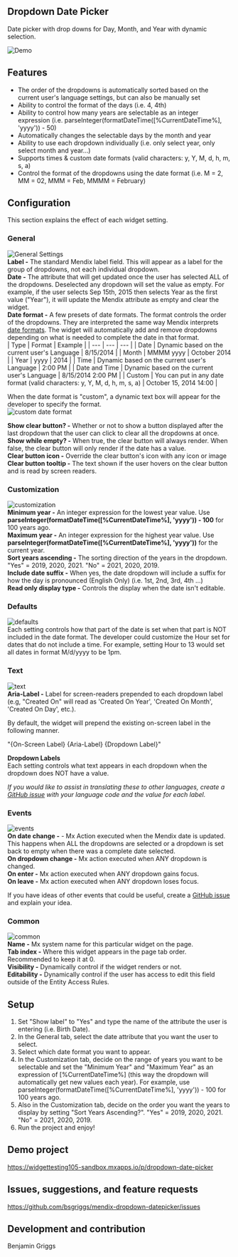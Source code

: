 ## Dropdown Date Picker

Date picker with drop downs for Day, Month, and Year with dynamic selection.

![Demo](https://github.com/bsgriggs/dropdowndatepicker/blob/media/demo.png)

## Features

-   The order of the dropdowns is automatically sorted based on the current user's language settings, but can also be
    manually set
-   Ability to control the format of the days (i.e. 4, 4th)
-   Ability to control how many years are selectable as an integer expression (i.e.
    parseInteger(formatDateTime([%CurrentDateTime%], 'yyyy')) - 50)
-   Automatically changes the selectable days by the month and year
-   Ability to use each dropdown individually (i.e. only select year, only select month and year...)
-   Supports times & custom date formats (valid characters: y, Y, M, d, h, m, s, a)
-   Control the format of the dropdowns using the date format (i.e. M = 2, MM = 02, MMM = Feb, MMMM = February)

## Configuration
This section explains the effect of each widget setting.

### General
![General Settings](https://github.com/bsgriggs/dropdowndatepicker/blob/media/general_settings.png)  
**Label -** The standard Mendix label field. This will appear as a label for the group of dropdowns, not each individual
dropdown.  
**Date -** The attribute that will get updated once the user has selected ALL of the dropdowns. Deselected any dropdown
will set the value as empty. For example, if the user selects Sep 15th, 2015 then selects Year as the first value ("Year"),
it will update the Mendix attribute as empty and clear the widget.  
**Date format -** A few presets of date formats. The format controls the order of the dropdowns. They are interpreted the same way Mendix interprets [date formats](https://docs.mendix.com/refguide/parse-and-format-date-function-calls/). The widget will automatically add and remove dropdowns depending on what is needed to complete the date in that format.  
| Type | Format | Example |
| --- | --- | --- |
| Date | Dynamic based on the current user's Language | 8/15/2014 | 
| Month | MMMM yyyy | October 2014 | 
| Year | yyyy | 2014 | 
| Time | Dynamic based on the current user's Language | 2:00 PM | 
| Date and Time | Dynamic based on the current user's Language | 8/15/2014 2:00 PM | 
| Custom | You can put in any date format (valid characters: y, Y, M, d, h, m, s, a) | October 15, 2014 14:00 |  

When the date format is "custom", a dynamic text box will appear for the developer to specify the format.  
![custom date format](https://github.com/bsgriggs/dropdowndatepicker/blob/media/general_settings_custom.png)

**Show clear button? -** Whether or not to show a button displayed after the last dropdown that the user can click to
clear all the dropdowns at once.  
**Show while empty? -** When true, the clear button will always render. When false, the clear button will only render if the date has a value.  
**Clear button icon -** Override the clear button's icon with any icon or image  
**Clear button tooltip -** The text shown if the user hovers on the clear button and is read by screen readers.  

### Customization
![customization](https://github.com/bsgriggs/dropdowndatepicker/blob/media/customization.png)  
**Minimum year -** An integer expression for the lowest year value. Use **parseInteger(formatDateTime([%CurrentDateTime%], 'yyyy')) - 100** for 100 years ago.  
**Maximum year -** An integer expression for the highest year value. Use **parseInteger(formatDateTime([%CurrentDateTime%], 'yyyy'))** for the current year.  
**Sort years ascending -** The sorting direction of the years in the dropdown. "Yes" = 2019, 2020, 2021. "No" = 2021,
2020, 2019.  
**Include date suffix -** When yes, the date dropdown will include a suffix for how the day is pronounced (English Only) (i.e. 1st, 2nd, 3rd, 4th ...)  
**Read only display type -** Controls the display when the date isn't editable.  

### Defaults
![defaults](https://github.com/bsgriggs/dropdowndatepicker/blob/media/defaults.png)  
Each setting controls how that part of the date is set when that part is NOT included in the date format. The developer could customize the Hour set for dates that do not include a time. For example, setting Hour to 13 would set all dates in format M/d/yyyy to be 1pm.  

### Text
![text](https://github.com/bsgriggs/dropdowndatepicker/blob/media/text.png)  
**Aria-Label -** Label for screen-readers prepended to each dropdown label (e.g, "Created On" will read as 'Created On Year', 'Created On Month', 'Created On Day', etc.).  

By default, the widget will prepend the existing on-screen label in the following manner.  

"{On-Screen Label} {Aria-Label} {Dropdown Label}"

**Dropdown Labels**  
Each setting controls what text appears in each dropdown when the dropdown does NOT have a value.  

_If you would like to assist in translating these to other languages, create a [GitHub issue](https://github.com/bsgriggs/mendix-dropdown-date-picker/issues) with your language code and the value for each label._  

### Events
![events](https://github.com/bsgriggs/dropdowndatepicker/blob/media/events.png)  
**On date change -** - Mx Action executed when the Mendix date is updated. This happens when ALL the dropdowns are selected or a dropdown is set back to empty when there was a complete date selected.  
**On dropdown change -** Mx action executed when ANY dropdown is changed.  
**On enter -** Mx action executed when ANY dropdown gains focus.  
**On leave -** Mx action executed when ANY dropdown loses focus.  

If you have ideas of other events that could be useful, create a [GitHub issue](https://github.com/bsgriggs/mendix-dropdown-date-picker/issues) and explain your idea.  

### Common
![common](https://github.com/bsgriggs/dropdowndatepicker/blob/media/common.png)  
**Name -** Mx system name for this particular widget on the page.  
**Tab index -** Where this widget appears in the page tab order. Recommended to keep it at 0.  
**Visibility -** Dynamically control if the widget renders or not.  
**Editability -** Dynamically control if the user has access to edit this field outside of the Entity Access Rules.  

## Setup

1. Set "Show label" to "Yes" and type the name of the attribute the user is entering (i.e. Birth Date).
2. In the General tab, select the date attribute that you want the user to select.
3. Select which date format you want to appear. 
4. In the Customization tab, decide on the range of years you want to be selectable and set the "Minimum Year" and
   "Maximum Year" as an expression of [%CurrentDateTime%] (this way the dropdown will automatically get new values each
   year). For example, use parseInteger(formatDateTime([%CurrentDateTime%], 'yyyy')) - 100 for 100 years ago.
5. Also in the Customization tab, decide on the order you want the years to display by setting "Sort Years Ascending?".
   "Yes" = 2019, 2020, 2021. "No" = 2021, 2020, 2019.
6. Run the project and enjoy!

## Demo project

https://widgettesting105-sandbox.mxapps.io/p/dropdown-date-picker

## Issues, suggestions, and feature requests

https://github.com/bsgriggs/mendix-dropdown-datepicker/issues

## Development and contribution

Benjamin Griggs
